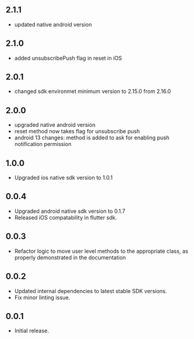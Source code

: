 ## 2.1.1

- updated native android version

## 2.1.0

- added unsubscribePush flag in reset in iOS

## 2.0.1

- changed sdk environmet minimum version to 2.15.0 from 2.16.0

## 2.0.0

- upgraded native android version
- reset method now takes flag for unsubscribe push
- android 13 changes: method is added to ask for enabling push notification permission

## 1.0.0

- Upgraded ios native sdk version to 1.0.1

## 0.0.4

- Upgraded android native sdk version to 0.1.7
- Released iOS compatability in flutter sdk.

## 0.0.3

- Refactor logic to move user level methods to the appropriate class, as properly demonstrated in the documentation

## 0.0.2

- Updated internal dependencies to latest stable SDK versions.
- Fix minor linting issue.

## 0.0.1

- Initial release.
